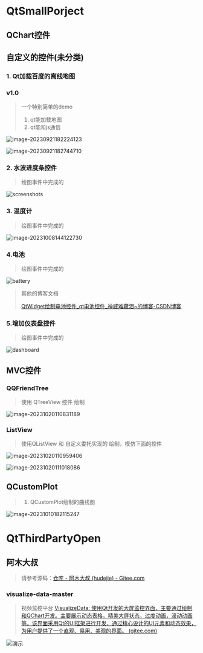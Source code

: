 # QtSmallPorject







## QChart控件









## 自定义的控件(未分类)



### 1. Qt加载百度的离线地图



### v1.0

> 一个特别简单的demo
>
> 1. qt能加载地图
> 2. qt能和js通信

![image-20230921182224123](./ReadMe.assets/image-20230921182224123.png)





![image-20230921182744710](./ReadMe.assets/image-20230921182744710.png)







### 2. 水波进度条控件

> 绘图事件中完成的



![screenshots](./ReadMe.assets/screenshots.gif)













### 3. 温度计

> 绘图事件中完成的

![image-20231008144122730](./ReadMe.assets/image-20231008144122730.png)







### 4.电池

> 绘图事件中完成的



![battery](./ReadMe.assets/battery.gif)





> 其他的博客文档
>
> [QtWidget绘制电池控件_qt电池控件_神威难藏泪~的博客-CSDN博客](https://blog.csdn.net/Thinking777/article/details/128766542)















### 5.增加仪表盘控件

> 绘图事件中完成的

![dashboard](./ReadMe.assets/dashboard.gif)





















## MVC控件



### QQFriendTree

> 使用 QTreeView 控件 绘制



![image-20231020110831189](./ReadMe.assets/image-20231020110831189.png)





### ListView

> 使用QListView 和 自定义委托实现的 绘制，模仿下面的控件



![image-20231020110959406](./ReadMe.assets/image-20231020110959406.png)



![image-20231020111018086](./ReadMe.assets/image-20231020111018086.png)





















## QCustomPlot

> 1. QCustomPlot绘制的曲线图



![image-20231010182115247](./ReadMe.assets/image-20231010182115247.png)















# QtThirdPartyOpen













## 阿木大叔

> 请参考源码：[仓库 - 阿木大叔 (hudejie) - Gitee.com](https://gitee.com/hudejie/projects)





### visualize-data-master

> 视频监控平台  [VisualizeData: 使用Qt开发的大屏监控界面，主要通过绘制和QChart开发。主要展示动态表格，精美大屏状态，过度动画，滚动动画等。该界面采用Qt的UI框架进行开发，通过精心设计的UI元素和动态效果，为用户提供了一个直观、易用、美观的界面。 (gitee.com)](https://gitee.com/hudejie/visualize-data)



![演示](./ReadMe.assets/演示.gif)























































